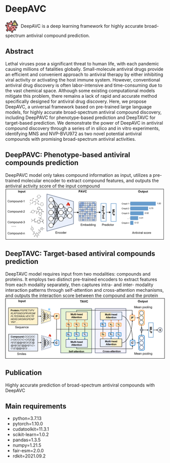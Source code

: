 

# DeepAVC


<img src="virus.png" width="40" height="40" style="vertical-align: middle;margin-right: 5px;">  DeepAVC is a deep learning framework for highly accurate broad-spectrum antiviral compound prediction.

## Abstract
Lethal viruses pose a significant threat to human life, with each pandemic causing millions of fatalities globally. Small-molecule antiviral drugs provide an efficient and convenient approach to antiviral therapy by either inhibiting viral activity or activating the host immune system. However, conventional antiviral drug discovery is often labor-intensive and time-consuming due to the vast chemical space. Although some existing computational models mitigate this problem, there remains a lack of rapid and accurate method specifically designed for antiviral drug discovery. Here, we propose DeepAVC, a universal framework based on pre-trained large language models, for highly accurate broad-spectrum antiviral compound discovery, including DeepPAVC for phenotype-based prediction and DeepTAVC for target-based prediction. We demonstrate the power of DeepAVC in antiviral compound discovery through a series of in silico and in vitro experiments, identifying MNS and NVP-BVU972 as two novel potential antiviral compounds with promising broad-spectrum antiviral activities. 


## DeepPAVC: Phenotype-based antiviral compounds prediction
DeepPAVC model only takes compound information as input, utilizes a pre-trained molecular encoder to extract compound features, and outputs the antiviral activity score of the input compound 
![Overview](DeepPAVC.png)

## DeepTAVC: Target-based antiviral compounds prediction
DeepTAVC model requires input from two modalities: compounds and proteins. It employs two distinct pre-trained encoders to extract features from each modality separately, then captures intra- and inter- modality interaction patterns through self-attention and cross-attention mechanisms, and outputs the interaction score between the compound and the protein 
![Overview](DeepTAVC.png)

## Publication
Highly accurate prediction of broad-spectrum antiviral compounds with DeepAVC

## Main requirements
* python=3.7.13
* pytorch=1.10.0
* cudatoolkit=11.3.1
* scikit-learn=1.0.2
* pandas=1.3.5
* numpy=1.21.5
* fair-esm=2.0.0
* rdkit=2021.09.2













